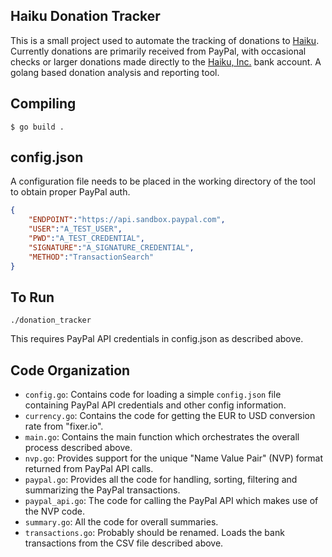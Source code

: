 ## Haiku Donation Tracker

This is a small project used to automate the tracking of donations to [Haiku](https://www.haiku-os.org).
Currently donations are primarily received from PayPal, with occasional checks or larger donations
made directly to the [Haiku, Inc.](http://www.haiku-inc.org) bank account.
A golang based donation analysis and reporting tool.

## Compiling

```shell
$ go build .
```

## config.json

A configuration file needs to be placed in the working directory of the tool to obtain proper PayPal auth.

```json
{
    "ENDPOINT":"https://api.sandbox.paypal.com",
    "USER":"A_TEST_USER",
    "PWD":"A_TEST_CREDENTIAL",
    "SIGNATURE":"A_SIGNATURE_CREDENTIAL",
    "METHOD":"TransactionSearch"
}
```

## To Run

```
./donation_tracker
```

This requires PayPal API credentials in config.json as described above.

## Code Organization

* `config.go`: Contains code for loading a simple `config.json` file containing PayPal API credentials and other config information.
* `currency.go`: Contains the code for getting the EUR to USD conversion rate from "fixer.io".
* `main.go`: Contains the main function which orchestrates the overall process described above.
* `nvp.go`: Provides support for the unique "Name Value Pair" (NVP) format returned from PayPal API calls.
* `paypal.go`: Provides all the code for handling, sorting, filtering and summarizing the PayPal transactions.
* `paypal_api.go`: The code for calling the PayPal API which makes use of the NVP code.
* `summary.go`: All the code for overall summaries.
* `transactions.go`: Probably should be renamed. Loads the bank transactions from the CSV file described above.
